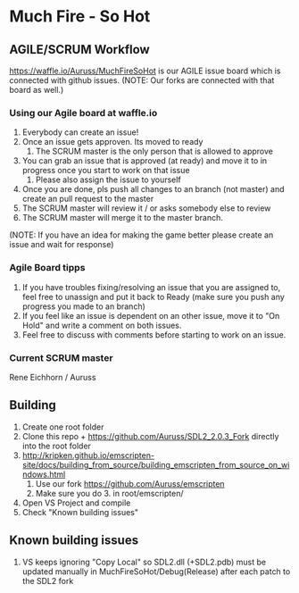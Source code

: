Much Fire - So Hot
==================

AGILE/SCRUM Workflow
--------
https://waffle.io/Auruss/MuchFireSoHot is our AGILE issue board which is connected with github issues.
(NOTE: Our forks are connected with that board as well.)

### Using our Agile board at waffle.io
1. Everybody can create an issue!
2. Once an issue gets approven. Its moved to ready 
	1. The SCRUM master is the only person that is allowed to approve
3. You can grab an issue that is approved (at ready) and move it to in progress once you start to work on that issue
	1. Please also assign the issue to yourself
4. Once you are done, pls push all changes to an branch (not master) and create an pull request to the master
5. The SCRUM master will review it / or asks somebody else to review
6. The SCRUM master will merge it to the master branch.

(NOTE: If you have an idea for making the game better please create an issue and wait for response)

### Agile Board tipps
1. If you have troubles fixing/resolving an issue that you are assigned to,
	feel free to unassign and put it back to Ready (make sure you push any progress you made to an branch) 
2. If you feel like an issue is dependent on an other issue, move it to "On Hold" and write a comment on both issues.
3. Feel free to discuss with comments before starting to work on an issue.


### Current SCRUM master
Rene Eichhorn / Auruss

Building
--------
1. Create one root folder
2. Clone this repo + https://github.com/Auruss/SDL2_2.0.3_Fork directly into the root folder
3. http://kripken.github.io/emscripten-site/docs/building_from_source/building_emscripten_from_source_on_windows.html
	1. Use our fork https://github.com/Auruss/emscripten
	2. Make sure you do 3. in root/emscripten/
5. Open VS Project and compile
6. Check "Known building issues"

Known building issues 
---------------------
1. VS keeps ignoring "Copy Local" so SDL2.dll (+SDL2.pdb) must be updated manually in MuchFireSoHot/Debug(Release) after each patch to the SDL2 fork
